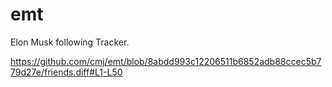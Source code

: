# emt
Elon Musk following Tracker.

https://github.com/cmj/emt/blob/8abdd993c12206511b6852adb88ccec5b779d27e/friends.diff#L1-L50
